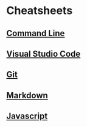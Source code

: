 # Cheatsheets

## [Command Line](/cheatsheets/command-line)

## [Visual Studio Code](/codes/visual-studio-code)

## [Git](/codes/git)

## [Markdown](/codes/markdown)

## [Javascript](/codes/javascript.md)
